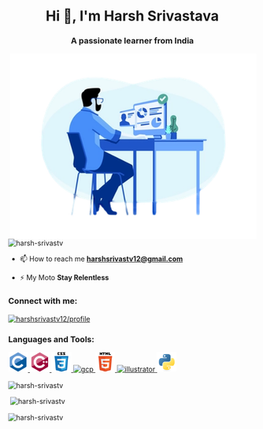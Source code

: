 <h1 align="center">Hi 👋, I'm Harsh Srivastava</h1>
<h3 align="center">A passionate learner from India</h3>
<img align="right" alt="coding" width="500" src="https://github.com/harsh-srivastv/harsh-srivastv/blob/main/man2.png">

<p align="left"> <img src="https://komarev.com/ghpvc/?username=harsh-srivastv&label=Profile%20views&color=0e75b6&style=flat" alt="harsh-srivastv" /> </p>

- 📫 How to reach me **harshsrivastv12@gmail.com**

- ⚡ My Moto **Stay Relentless**

<h3 align="left">Connect with me:</h3>
<p align="left">
<a href="https://auth.geeksforgeeks.org/user/harshsrivastv12/profile" target="blank"><img align="center" src="https://raw.githubusercontent.com/rahuldkjain/github-profile-readme-generator/master/src/images/icons/Social/geeks-for-geeks.svg" alt="harshsrivastv12/profile" height="30" width="40" /></a>
</p>

<h3 align="left">Languages and Tools:</h3>
<p align="left"> <a href="https://www.cprogramming.com/" target="_blank" rel="noreferrer"> <img src="https://raw.githubusercontent.com/devicons/devicon/master/icons/c/c-original.svg" alt="c" width="40" height="40"/> </a> <a href="https://www.w3schools.com/cpp/" target="_blank" rel="noreferrer"> <img src="https://raw.githubusercontent.com/devicons/devicon/master/icons/cplusplus/cplusplus-original.svg" alt="cplusplus" width="40" height="40"/> </a> <a href="https://www.w3schools.com/css/" target="_blank" rel="noreferrer"> <img src="https://raw.githubusercontent.com/devicons/devicon/master/icons/css3/css3-original-wordmark.svg" alt="css3" width="40" height="40"/> </a> <a href="https://cloud.google.com" target="_blank" rel="noreferrer"> <img src="https://www.vectorlogo.zone/logos/google_cloud/google_cloud-icon.svg" alt="gcp" width="40" height="40"/> </a> <a href="https://www.w3.org/html/" target="_blank" rel="noreferrer"> <img src="https://raw.githubusercontent.com/devicons/devicon/master/icons/html5/html5-original-wordmark.svg" alt="html5" width="40" height="40"/> </a> <a href="https://www.adobe.com/in/products/illustrator.html" target="_blank" rel="noreferrer"> <img src="https://www.vectorlogo.zone/logos/adobe_illustrator/adobe_illustrator-icon.svg" alt="illustrator" width="40" height="40"/> </a> <a href="https://www.python.org" target="_blank" rel="noreferrer"> <img src="https://raw.githubusercontent.com/devicons/devicon/master/icons/python/python-original.svg" alt="python" width="40" height="40"/> </a> </p>

<p><img align="center" src="https://github-readme-stats.vercel.app/api/top-langs?username=harsh-srivastv&show_icons=true&locale=en&layout=compact" alt="harsh-srivastv" /></p>

<p>&nbsp;<img align="center" src="https://github-readme-stats.vercel.app/api?username=harsh-srivastv&show_icons=true&locale=en" alt="harsh-srivastv" /></p>

<p><img align="center" src="https://github-readme-streak-stats.herokuapp.com/?user=harsh-srivastv&" alt="harsh-srivastv" /></p>
